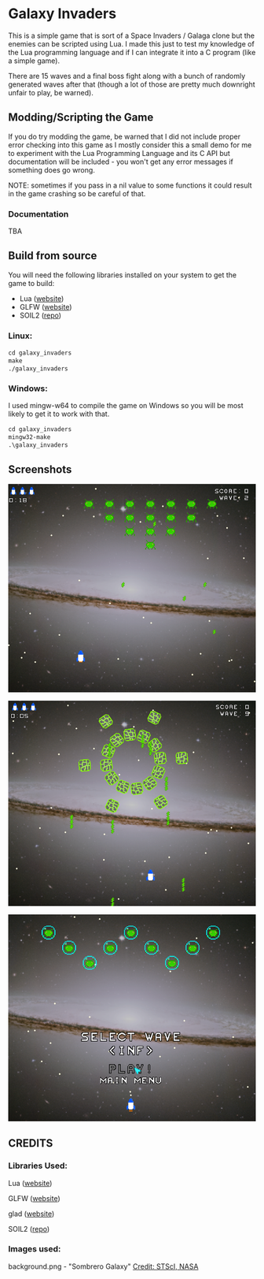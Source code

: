 # Galaxy Invaders

This is a simple game that is sort of a Space Invaders / Galaga clone but the
enemies can be scripted using Lua. I made this just to test my knowledge
of the Lua programming language and if I can integrate it into a C program
(like a simple game).

There are 15 waves and a final boss fight along with a bunch of randomly
generated waves after that (though a lot of those are pretty much downright
unfair to play, be warned).

## Modding/Scripting the Game

If you do try modding the game, be warned that I did not include proper
error checking into this game as I mostly consider this a small demo
for me to experiment with the Lua Programming Language and its C API
but documentation will be included - you won't get any error messages
if something does go wrong.

NOTE: sometimes if you pass in a nil value to some functions it could
result in the game crashing so be careful of that.

### Documentation

TBA

## Build from source

You will need the following libraries installed on your system
to get the game to build:
- Lua ([website](https://www.lua.org))
- GLFW ([website](https://glfw.org))
- SOIL2 ([repo](https://github.com/SpartanJ/SOIL2))

### Linux:

```
cd galaxy_invaders
make
./galaxy_invaders
```

### Windows:

I used mingw-w64 to compile the game on Windows so you will be most
likely to get it to work with that.

```
cd galaxy_invaders
mingw32-make
.\galaxy_invaders
```

## Screenshots

![screenshot1](screenshots/screenshot1.png)

![screenshot2](screenshots/screenshot2.png)

![screenshot3](screenshots/screenshot3.png)

## CREDITS

### Libraries Used:

Lua ([website](https://www.lua.org))

GLFW ([website](https://glfw.org))

glad ([website](https://glad.dav1d.de))

SOIL2 ([repo](https://github.com/SpartanJ/SOIL2))

### Images used:

background.png - "Sombrero Galaxy" [ Credit: STScI, NASA ](https://hubblesite.org/contents/media/images/3884-Image)

